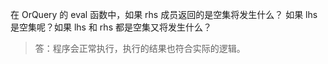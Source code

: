在 OrQuery 的 eval 函数中，如果 rhs 成员返回的是空集将发生什么？
如果 lhs 是空集呢？如果 lhs 和 rhs 都是空集又将发生什么？

> 答：程序会正常执行，执行的结果也符合实际的逻辑。
